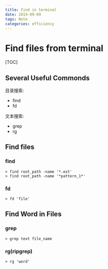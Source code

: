 ```yaml
---
title: Find in terminal
date: 2019-09-09
tags: Note
categories: efficiency
---
```


# Find files from terminal

[TOC]

## Several Useful Commonds

目录搜索:
- find
- fd

文本搜索:
- grep
- rg

## Find files 
### find
```shell
> find root_path -name '*.ext'
> find root_path -name '*pattern_1*'
```
### fd

```shell
> fd 'file'
```

## Find Word in Files

### grep

```shell
> grep text file_name
```

### rg(ripgrep)

```shell
> rg 'word'
```



